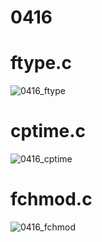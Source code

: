 # 0416

# ftype.c
![0416_ftype](https://github.com/sjl0430/0416/assets/162114254/a5c7f192-30d4-4b11-8cd0-aa01093aa82b)


# cptime.c
![0416_cptime](https://github.com/sjl0430/0416/assets/162114254/56981d2e-8384-44b2-ac4b-8861f3832d3e)


# fchmod.c
![0416_fchmod](https://github.com/sjl0430/0416/assets/162114254/30e67182-9698-4dfa-afd5-8057153a691c)
